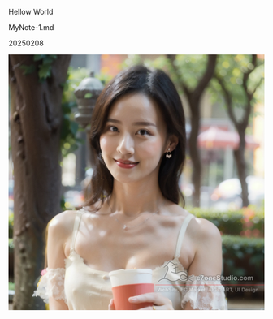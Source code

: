Hellow World

MyNote-1.md

20250208

<img src="(FilesShare)20240905_AIGC_SD_MyLora_DozhaiGirl_00284.jpg">
